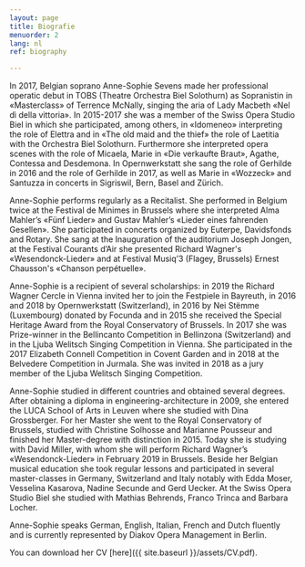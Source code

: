 ```yaml
---
layout: page
title: Biografie
menuorder: 2
lang: nl
ref: biography

---
```

In 2017, Belgian soprano Anne-Sophie Sevens made her professional operatic debut in TOBS (Theatre Orchestra Biel Solothurn) as Sopranistin in «Masterclass» of Terrence McNally, singing the aria of Lady Macbeth «Nel dì della vittoria». In 2015-2017 she was a member of the Swiss Opera Studio Biel in which she participated, among others, in «Idomeneo» interpreting the role of Elettra and in «The old maid and the thief» the role of Laetitia with the Orchestra Biel Solothurn. Furthermore she interpreted opera scenes with the role of Micaela, Marie in «Die verkaufte Braut», Agathe, Contessa and Desdemona. In Opernwerkstatt she sang the role of Gerhilde in 2016 and the role of Gerhilde in 2017, as well as Marie in «Wozzeck» and Santuzza in concerts in Sigriswil, Bern, Basel and Zürich.

Anne-Sophie performs regularly as a Recitalist. She performed in Belgium twice at the Festival de Minimes in Brussels where she interpreted Alma Mahler’s «Fünf Lieder» and Gustav Mahler’s «Lieder eines fahrenden Gesellen». She participated in concerts organized by Euterpe, Davidsfonds and Rotary. She sang at the Inauguration of the auditorium Joseph Jongen, at the Festival Courants d’Air she presented Richard Wagner's «Wesendonck-Lieder» and at Festival Musiq’3 (Flagey, Brussels) Ernest Chausson's «Chanson perpétuelle». 

Anne-Sophie is a recipient of several scholarships: in 2019 the Richard Wagner Cercle in Vienna invited her to join the Festpiele in Bayreuth, in 2016 and 2018 by Opernwerkstatt (Switzerland), in 2016 by Nei Stëmme (Luxembourg) donated by Focunda and in 2015 she received the Special Heritage Award from the Royal Conservatory of Brussels. 
In 2017 she was Prize-winner in the Bellincanto Competition in Bellinzona (Switzerland) and in the Ljuba Welitsch Singing Competition in Vienna. She participated in the 2017 Elizabeth Connell Competition in Covent Garden and in 2018 at the Belvedere Competition in Jurmala. She was invited in 2018 as a jury member of the Ljuba Welitsch Singing Competition.

Anne-Sophie studied in different countries and obtained several degrees. After obtaining a diploma in engineering-architecture in 2009, she entered the LUCA School of Arts in Leuven where she studied with Dina Grossberger. For her Master she went to the Royal Conservatory of Brussels, studied with Christine Solhosse and Marianne Pousseur and finished her Master-degree with distinction in 2015. Today she is studying with David Miller, with whom she will perform Richard Wagner’s «Wesendonck-Lieder» in February 2019 in Brussels. Beside her Belgian musical education she took regular lessons and participated in several master-classes in Germany, Switzerland and Italy notably with Edda Moser, Vesselina Kasarova, Nadine Secunde and Gerd Uecker. At the Swiss Opera Studio Biel she studied with Mathias Behrends, Franco Trinca and Barbara Locher.

Anne-Sophie speaks German, English, Italian, French and Dutch fluently and is currently represented by Diakov Opera Management in Berlin.
 
You can download her CV [here]({{ site.baseurl }}/assets/CV.pdf).


